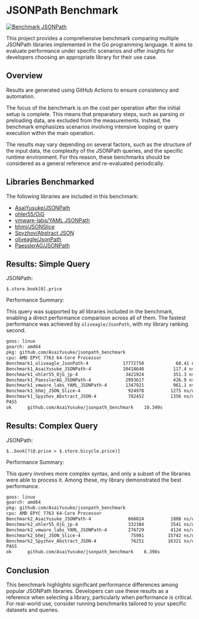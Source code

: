 # JSONPath Benchmark

[![Benchmark JSONPath](https://github.com/AsaiYusuke/jsonpath-benchmark/actions/workflows/build.yml/badge.svg)](https://github.com/AsaiYusuke/jsonpath-benchmark/actions/workflows/build.yml)

This project provides a comprehensive benchmark comparing multiple JSONPath libraries implemented in the Go programming language.
It aims to evaluate performance under specific scenarios and offer insights for developers choosing an appropriate library for their use case.

## Overview

Results are generated using GitHub Actions to ensure consistency and automation.

The focus of the benchmark is on the cost per operation after the initial setup is complete.
This means that preparatory steps, such as parsing or preloading data, are excluded from the measurements.
Instead, the benchmark emphasizes scenarios involving intensive looping or query execution within the main operation.

The results may vary depending on several factors, such as the structure of the input data, the complexity of the JSONPath queries, and the specific runtime environment.
For this reason, these benchmarks should be considered as a general reference and re-evaluated periodically.

## Libraries Benchmarked

The following libraries are included in this benchmark:

- [AsaiYusuke/JSONPath](https://github.com/AsaiYusuke/jsonpath)
- [ohler55/OjG](https://github.com/ohler55/ojg)
- [vmware-labs/YAML JSONPath](https://github.com/vmware-labs/yaml-jsonpath)
- [bhmj/JSONSlice](https://github.com/bhmj/jsonslice)
- [Spyzhov/Abstract JSON](https://github.com/spyzhov/ajson)
- [oliveagle/JsonPath](https://github.com/oliveagle/jsonpath)
- [PaesslerAG/JSONPath](https://github.com/PaesslerAG/jsonpath)

## Results: Simple Query

JSONPath:

``` text
$.store.book[0].price
```

Performance Summary:

This query was supported by all libraries included in the benchmark, enabling a direct performance comparison across all of them.
The fastest performance was achieved by `oliveagle/JsonPath`, with my library ranking second.

``` bash
goos: linux
goarch: amd64
pkg: github.com/AsaiYusuke/jsonpath_benchmark
cpu: AMD EPYC 7763 64-Core Processor                
Benchmark1_oliveagle_JsonPath-4          	17772750	        68.41 ns/op	       0 B/op	       0 allocs/op
Benchmark1_AsaiYusuke_JSONPath-4         	10418648	       117.4 ns/op	      24 B/op	       2 allocs/op
Benchmark1_ohler55_OjG_jp-4              	 3421924	       351.3 ns/op	    1168 B/op	       2 allocs/op
Benchmark1_PaesslerAG_JSONPath-4         	 2993617	       426.9 ns/op	     208 B/op	       7 allocs/op
Benchmark1_vmware_labs_YAML_JSONPath-4   	 1347921	       961.1 ns/op	     464 B/op	      28 allocs/op
Benchmark1_bhmj_JSON_Slice-4             	  924978	      1275 ns/op	      24 B/op	       1 allocs/op
Benchmark1_Spyzhov_Abstract_JSON-4       	  782452	      1356 ns/op	     472 B/op	      25 allocs/op
PASS
ok  	github.com/AsaiYusuke/jsonpath_benchmark	10.349s

```

## Results: Complex Query

JSONPath:

``` text
$..book[?(@.price > $.store.bicycle.price)]
```

Performance Summary:

This query involves more complex syntax, and only a subset of the libraries were able to process it.
Among these, my library demonstrated the best performance.

``` bash
goos: linux
goarch: amd64
pkg: github.com/AsaiYusuke/jsonpath_benchmark
cpu: AMD EPYC 7763 64-Core Processor                
Benchmark2_AsaiYusuke_JSONPath-4         	  666824	      1808 ns/op	     240 B/op	       9 allocs/op
Benchmark2_ohler55_OjG_jp-4              	  332384	      3541 ns/op	    6008 B/op	      25 allocs/op
Benchmark2_vmware_labs_YAML_JSONPath-4   	  276729	      4124 ns/op	    4416 B/op	     136 allocs/op
Benchmark2_bhmj_JSON_Slice-4             	   75981	     15742 ns/op	    1784 B/op	      38 allocs/op
Benchmark2_Spyzhov_Abstract_JSON-4       	   76251	     16321 ns/op	    5480 B/op	     223 allocs/op
PASS
ok  	github.com/AsaiYusuke/jsonpath_benchmark	6.396s

```

## Conclusion

This benchmark highlights significant performance differences among popular JSONPath libraries.
Developers can use these results as a reference when selecting a library, particularly when performance is critical.
For real-world use, consider running benchmarks tailored to your specific datasets and queries.
